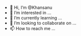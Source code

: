 - 👋 Hi, I’m @Khansanu
- 👀 I’m interested in ...
- 🌱 I’m currently learning ...
- 💞️ I’m looking to collaborate on ...
- 📫 How to reach me ...

<!---
Khansanu/Khansanu is a ✨ special ✨ repository because its `README.md` (this file) appears on your GitHub profile.
You can click the Preview link to take a look at your changes.
--->
